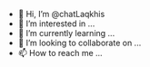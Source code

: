 - 👋 Hi, I’m @chatLaqkhis
- 👀 I’m interested in ...
- 🌱 I’m currently learning ...
- 💞️ I’m looking to collaborate on ...
- 📫 How to reach me ...

<!---
chatLaqkhis/chatLaqkhis is a ✨ special ✨ repository because its `README.md` (this file) appears on your GitHub profile.
You can click the Preview link to take a look at your changes.
--->
